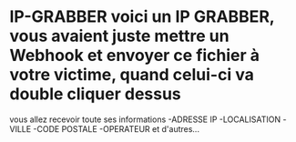 # IP-GRABBER voici un IP GRABBER, vous avaient juste mettre un Webhook et envoyer ce fichier à votre victime, quand celui-ci va double cliquer dessus
vous allez recevoir toute ses informations
-ADRESSE IP
-LOCALISATION
-VILLE
-CODE POSTALE
-OPERATEUR
et d'autres...
